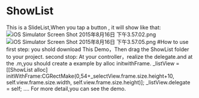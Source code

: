 # ShowList
This is a SlideList,When you tap a button , it will show like that:   
![iOS Simulator Screen Shot 2015年8月16日 下午3.57.02.png](https://ooo.0o0.ooo/2015/08/16/55d0436a07b1c.png "iOS Simulator Screen Shot 2015年8月16日 下午3.57.02.png")
![iOS Simulator Screen Shot 2015年8月16日 下午3.57.05.png](https://ooo.0o0.ooo/2015/08/16/55d0436c1b3ae.png "iOS Simulator Screen Shot 2015年8月16日 下午3.57.05.png")
#How to use
    first step:
        you shold download This Demo，Then drag the ShowList folder to your project.
    second stop:
        At your controller，realize the delegate.and at the .m,you should create a example by alloc initwithFrame.
         _listView = [[ShowList alloc] initWithFrame:CGRectMake(0,54+_selectView.frame.size.height+10, self.view.frame.size.width, self.view.frame.size.height)];
    _listView.delegate = self;
    ....
    For more detail,you can see the demo.
